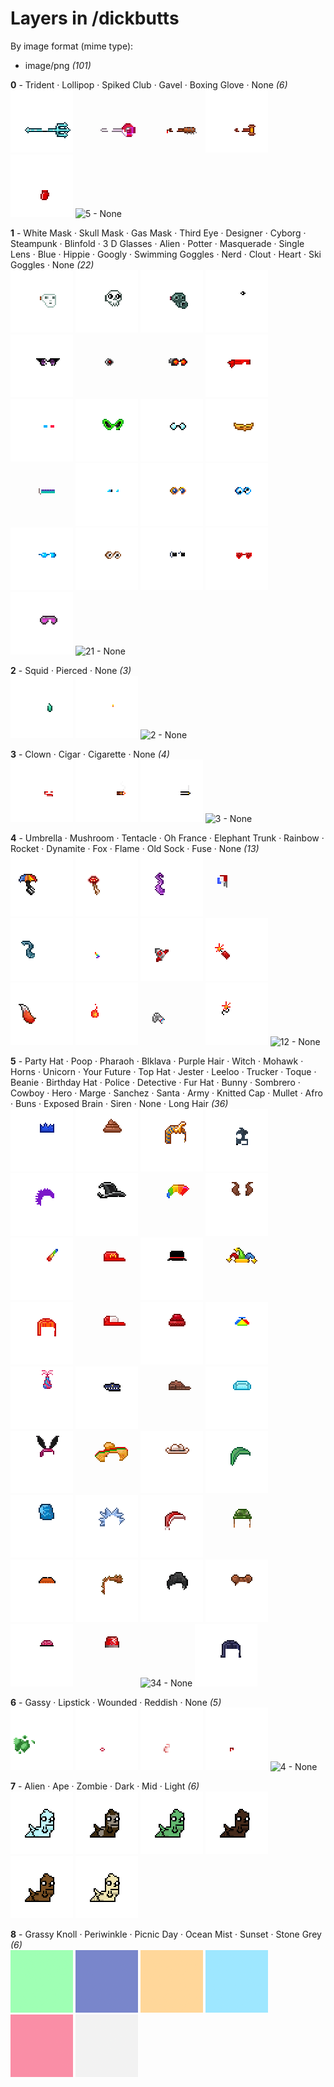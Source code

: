 # Layers in /dickbutts

By image format (mime type):
- image/png _(101)_


**0** -  Trident · Lollipop · Spiked Club · Gavel · Boxing Glove · None  _(6)_ <br>
![](0_0.png "0 - Trident") 
![](0_1.png "1 - Lollipop") 
![](0_2.png "2 - Spiked Club") 
![](0_3.png "3 - Gavel") 
![](0_4.png "4 - Boxing Glove") 
![](0_5.png "5 - None") 


**1** -  White Mask · Skull Mask · Gas Mask · Third Eye · Designer · Cyborg · Steampunk · Blinfold · 3 D Glasses · Alien · Potter · Masquerade · Single Lens · Blue · Hippie · Googly · Swimming Goggles · Nerd · Clout · Heart · Ski Goggles · None  _(22)_ <br>
![](1_0.png "0 - White Mask") 
![](1_1.png "1 - Skull Mask") 
![](1_2.png "2 - Gas Mask") 
![](1_3.png "3 - Third Eye") 
![](1_4.png "4 - Designer") 
![](1_5.png "5 - Cyborg") 
![](1_6.png "6 - Steampunk") 
![](1_7.png "7 - Blinfold") 
![](1_8.png "8 - 3 D Glasses") 
![](1_9.png "9 - Alien") 
![](1_10.png "10 - Potter") 
![](1_11.png "11 - Masquerade") 
![](1_12.png "12 - Single Lens") 
![](1_13.png "13 - Blue") 
![](1_14.png "14 - Hippie") 
![](1_15.png "15 - Googly") 
![](1_16.png "16 - Swimming Goggles") 
![](1_17.png "17 - Nerd") 
![](1_18.png "18 - Clout") 
![](1_19.png "19 - Heart") 
![](1_20.png "20 - Ski Goggles") 
![](1_21.png "21 - None") 


**2** -  Squid · Pierced · None  _(3)_ <br>
![](2_0.png "0 - Squid") 
![](2_1.png "1 - Pierced") 
![](2_2.png "2 - None") 


**3** -  Clown · Cigar · Cigarette · None  _(4)_ <br>
![](3_0.png "0 - Clown") 
![](3_1.png "1 - Cigar") 
![](3_2.png "2 - Cigarette") 
![](3_3.png "3 - None") 


**4** -  Umbrella · Mushroom · Tentacle · Oh France · Elephant Trunk · Rainbow · Rocket · Dynamite · Fox · Flame · Old Sock · Fuse · None  _(13)_ <br>
![](4_0.png "0 - Umbrella") 
![](4_1.png "1 - Mushroom") 
![](4_2.png "2 - Tentacle") 
![](4_3.png "3 - Oh France") 
![](4_4.png "4 - Elephant Trunk") 
![](4_5.png "5 - Rainbow") 
![](4_6.png "6 - Rocket") 
![](4_7.png "7 - Dynamite") 
![](4_8.png "8 - Fox") 
![](4_9.png "9 - Flame") 
![](4_10.png "10 - Old Sock") 
![](4_11.png "11 - Fuse") 
![](4_12.png "12 - None") 


**5** -  Party Hat · Poop · Pharaoh · Blklava · Purple Hair · Witch · Mohawk · Horns · Unicorn · Your Future · Top Hat · Jester · Leeloo · Trucker · Toque · Beanie · Birthday Hat · Police · Detective · Fur Hat · Bunny · Sombrero · Cowboy · Hero · Marge · Sanchez · Santa · Army · Knitted Cap · Mullet · Afro · Buns · Exposed Brain · Siren · None · Long Hair  _(36)_ <br>
![](5_0.png "0 - Party Hat") 
![](5_1.png "1 - Poop") 
![](5_2.png "2 - Pharaoh") 
![](5_3.png "3 - Blklava") 
![](5_4.png "4 - Purple Hair") 
![](5_5.png "5 - Witch") 
![](5_6.png "6 - Mohawk") 
![](5_7.png "7 - Horns") 
![](5_8.png "8 - Unicorn") 
![](5_9.png "9 - Your Future") 
![](5_10.png "10 - Top Hat") 
![](5_11.png "11 - Jester") 
![](5_12.png "12 - Leeloo") 
![](5_13.png "13 - Trucker") 
![](5_14.png "14 - Toque") 
![](5_15.png "15 - Beanie") 
![](5_16.png "16 - Birthday Hat") 
![](5_17.png "17 - Police") 
![](5_18.png "18 - Detective") 
![](5_19.png "19 - Fur Hat") 
![](5_20.png "20 - Bunny") 
![](5_21.png "21 - Sombrero") 
![](5_22.png "22 - Cowboy") 
![](5_23.png "23 - Hero") 
![](5_24.png "24 - Marge") 
![](5_25.png "25 - Sanchez") 
![](5_26.png "26 - Santa") 
![](5_27.png "27 - Army") 
![](5_28.png "28 - Knitted Cap") 
![](5_29.png "29 - Mullet") 
![](5_30.png "30 - Afro") 
![](5_31.png "31 - Buns") 
![](5_32.png "32 - Exposed Brain") 
![](5_33.png "33 - Siren") 
![](5_34.png "34 - None") 
![](5_35.png "35 - Long Hair") 


**6** -  Gassy · Lipstick · Wounded · Reddish · None  _(5)_ <br>
![](6_0.png "0 - Gassy") 
![](6_1.png "1 - Lipstick") 
![](6_2.png "2 - Wounded") 
![](6_3.png "3 - Reddish") 
![](6_4.png "4 - None") 


**7** -  Alien · Ape · Zombie · Dark · Mid · Light  _(6)_ <br>
![](7_0.png "0 - Alien") 
![](7_1.png "1 - Ape") 
![](7_2.png "2 - Zombie") 
![](7_3.png "3 - Dark") 
![](7_4.png "4 - Mid") 
![](7_5.png "5 - Light") 


**8** -  Grassy Knoll · Periwinkle · Picnic Day · Ocean Mist · Sunset · Stone Grey  _(6)_ <br>
![](8_0.png "0 - Grassy Knoll") 
![](8_1.png "1 - Periwinkle") 
![](8_2.png "2 - Picnic Day") 
![](8_3.png "3 - Ocean Mist") 
![](8_4.png "4 - Sunset") 
![](8_5.png "5 - Stone Grey") 


